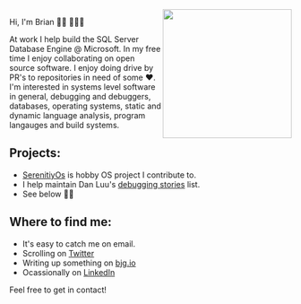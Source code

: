 <img align='right' src="https://media.giphy.com/media/hWFSXzD6GgnSIxBTtn/giphy.gif" width="230">

Hi, I'm Brian 👋🏻 👨🏻‍💻

At work I help build the SQL Server Database Engine @ Microsoft. In my free time I enjoy collaborating on open source software. I enjoy doing drive by PR's to repositories in need of some ❤️. I'm interested in systems level software in general, debugging and debuggers, databases, operating systems, static and dynamic language analysis, program langauges and build systems.

## Projects:
- [SerenitiyOs](https://github.com/SerenityOS/serenity) is hobby OS project I contribute to.
- I help maintain Dan Luu's [debugging stories](https://github.com/danluu/debugging-stories) list.
- See below 🙏🏻

## Where to find me:
- It's easy to catch me on email. 
- Scrolling on <a href="https://twitter.com/bgianf">Twitter</a>
- Writing up something on <a href="https://bjg.io">bjg.io</a>
- Ocassionally on <a href="https://www.linkedin.com/in/bgianf">LinkedIn</a>

Feel free to get in contact!
